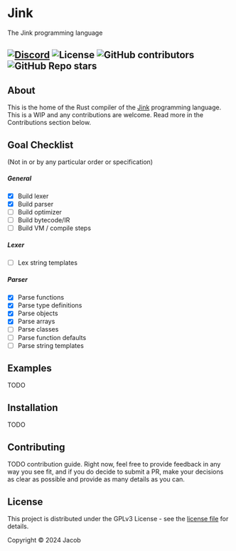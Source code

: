 # Jink
The Jink programming language

[![Discord](https://img.shields.io/discord/365599795886161941?label=Discord)](https://discord.gg/cWzcQz2)
![License](https://img.shields.io/github/license/jink-lang/jink)
![GitHub contributors](https://img.shields.io/github/contributors-anon/jink-lang/jink)
![GitHub Repo stars](https://img.shields.io/github/stars/jink-lang/jink?style=social)
---

## About
This is the home of the Rust compiler of the [Jink](https://github.com/jink-lang/jink) programming language. This is a WIP and any contributions are welcome. Read more in the Contributions section below.

## Goal Checklist

(Not in or by any particular order or specification)

##### General
- [x] Build lexer
- [x] Build parser
- [ ] Build optimizer
- [ ] Build bytecode/IR
- [ ] Build VM / compile steps
##### Lexer
- [ ] Lex string templates
##### Parser
- [x] Parse functions
- [x] Parse type definitions
- [x] Parse objects
- [x] Parse arrays
- [ ] Parse classes
- [ ] Parse function defaults
- [ ] Parse string templates

## Examples

TODO

## Installation

TODO

## Contributing

TODO contribution guide. Right now, feel free to provide feedback in any way you see fit, and if you do decide to submit a PR, make your decisions as clear as possible and provide as many details as you can.

## License

This project is distributed under the GPLv3 License - see the [license file](LICENSE) for details.

Copyright © 2024 Jacob
